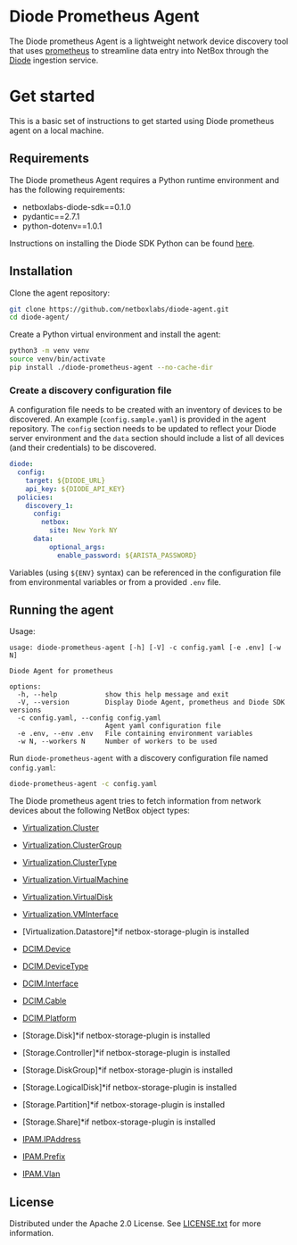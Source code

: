 # Diode Prometheus  Agent

The Diode prometheus Agent is a lightweight network device discovery tool that uses [prometheus](https://github.com/prometheus/prometheus) to streamline data entry into NetBox through the [Diode](https://github.com/netboxlabs/diode) ingestion service.

# Get started

This is a basic set of instructions to get started using Diode prometheus agent on a local machine.

## Requirements

The Diode prometheus Agent requires a Python runtime environment and has the following requirements:
- netboxlabs-diode-sdk==0.1.0
- pydantic==2.7.1
- python-dotenv==1.0.1

Instructions on installing the Diode SDK Python can be found [here](https://github.com/netboxlabs/diode-sdk-python).

## Installation

Clone the agent repository:

```bash
git clone https://github.com/netboxlabs/diode-agent.git
cd diode-agent/
```

Create a Python virtual environment and install the agent:

```bash
python3 -m venv venv
source venv/bin/activate
pip install ./diode-prometheus-agent --no-cache-dir
```

### Create a discovery configuration file

A configuration file needs to be created with an inventory of devices to be discovered. An example (`config.sample.yaml`) is provided in the agent repository. The `config` section needs to be updated to reflect your Diode server environment and the `data` section should include a list of all devices (and their credentials) to be discovered.

```yaml
diode:
  config:
    target: ${DIODE_URL}
    api_key: ${DIODE_API_KEY}
  policies:
    discovery_1:
      config:
        netbox:
          site: New York NY
      data:
          optional_args:
            enable_password: ${ARISTA_PASSWORD}
```

Variables (using `${ENV}` syntax) can be referenced in the configuration file from environmental variables or from a provided `.env` file.


## Running the agent

Usage:

```
usage: diode-prometheus-agent [-h] [-V] -c config.yaml [-e .env] [-w N]

Diode Agent for prometheus

options:
  -h, --help            show this help message and exit
  -V, --version         Display Diode Agent, prometheus and Diode SDK versions
  -c config.yaml, --config config.yaml
                        Agent yaml configuration file
  -e .env, --env .env   File containing environment variables
  -w N, --workers N     Number of workers to be used
```

Run `diode-prometheus-agent` with a discovery configuration file named `config.yaml`:

```bash
diode-prometheus-agent -c config.yaml
```

The Diode prometheus agent tries to fetch information from network devices about the following NetBox object types:

- [Virtualization.Cluster](https://netboxlabs.com/docs/netbox/en/stable/models/virtualization/cluster/)
- [Virtualization.ClusterGroup](https://netboxlabs.com/docs/netbox/en/stable/models/virtualization/clustergroup/)
- [Virtualization.ClusterType](https://netboxlabs.com/docs/netbox/en/stable/models/virtualization/clustertype/)
- [Virtualization.VirtualMachine](https://netboxlabs.com/docs/netbox/en/stable/models/virtualization/virtualmachine/)
- [Virtualization.VirtualDisk](https://netboxlabs.com/docs/netbox/en/stable/models/virtualization/virtualmachine/)
- [Virtualization.VMInterface](https://netboxlabs.com/docs/netbox/en/stable/models/virtualization/vminterface/)
- [Virtualization.Datastore]*if netbox-storage-plugin is installed 

- [DCIM.Device](https://netboxlabs.com/docs/netbox/en/stable/models/dcim/device/)
- [DCIM.DeviceType](https://netboxlabs.com/docs/netbox/en/stable/models/dcim/devicetype/)
- [DCIM.Interface](https://netboxlabs.com/docs/netbox/en/stable/models/dcim/interface/)
- [DCIM.Cable](https://netboxlabs.com/docs/netbox/en/stable/models/dcim/cable/)
- [DCIM.Platform](https://netboxlabs.com/docs/netbox/en/stable/models/dcim/platform/)

- [Storage.Disk]*if netbox-storage-plugin is installed 
- [Storage.Controller]*if netbox-storage-plugin is installed 
- [Storage.DiskGroup]*if netbox-storage-plugin is installed 
- [Storage.LogicalDisk]*if netbox-storage-plugin is installed 
- [Storage.Partition]*if netbox-storage-plugin is installed 
- [Storage.Share]*if netbox-storage-plugin is installed 

- [IPAM.IPAddress](https://netboxlabs.com/docs/netbox/en/stable/models/ipam/ipaddress/)
- [IPAM.Prefix](https://netboxlabs.com/docs/netbox/en/stable/models/ipam/prefix/)
- [IPAM.Vlan](https://netboxlabs.com/docs/netbox/en/stable/models/ipam/vlan/)

## License

Distributed under the Apache 2.0 License. See [LICENSE.txt](./diode-proto/LICENSE.txt) for more information.
